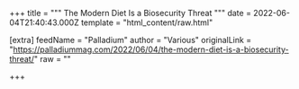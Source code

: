 
+++
title = """
The Modern Diet Is a Biosecurity Threat
"""
date = 2022-06-04T21:40:43.000Z
template = "html_content/raw.html"

[extra]
feedName = "Palladium"
author = "Various"
originalLink = "https://palladiummag.com/2022/06/04/the-modern-diet-is-a-biosecurity-threat/"
raw = ""

+++

